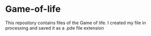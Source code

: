 # Game-of-life
This repository contains files of the Game of life. I created my file in processing and saved it as a .pde file extension
